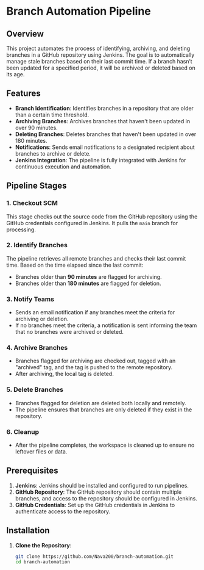# Branch Automation Pipeline

## Overview
This project automates the process of identifying, archiving, and deleting branches in a GitHub repository using Jenkins. The goal is to automatically manage stale branches based on their last commit time. If a branch hasn’t been updated for a specified period, it will be archived or deleted based on its age.

## Features
- **Branch Identification**: Identifies branches in a repository that are older than a certain time threshold.
- **Archiving Branches**: Archives branches that haven't been updated in over 90 minutes.
- **Deleting Branches**: Deletes branches that haven't been updated in over 180 minutes.
- **Notifications**: Sends email notifications to a designated recipient about branches to archive or delete.
- **Jenkins Integration**: The pipeline is fully integrated with Jenkins for continuous execution and automation.

## Pipeline Stages

### 1. **Checkout SCM**
   This stage checks out the source code from the GitHub repository using the GitHub credentials configured in Jenkins. It pulls the `main` branch for processing.

### 2. **Identify Branches**
   The pipeline retrieves all remote branches and checks their last commit time. Based on the time elapsed since the last commit:
   - Branches older than **90 minutes** are flagged for archiving.
   - Branches older than **180 minutes** are flagged for deletion.

### 3. **Notify Teams**
   - Sends an email notification if any branches meet the criteria for archiving or deletion.
   - If no branches meet the criteria, a notification is sent informing the team that no branches were archived or deleted.

### 4. **Archive Branches**
   - Branches flagged for archiving are checked out, tagged with an "archived" tag, and the tag is pushed to the remote repository.
   - After archiving, the local tag is deleted.

### 5. **Delete Branches**
   - Branches flagged for deletion are deleted both locally and remotely.
   - The pipeline ensures that branches are only deleted if they exist in the repository.

### 6. **Cleanup**
   - After the pipeline completes, the workspace is cleaned up to ensure no leftover files or data.

## Prerequisites
1. **Jenkins**: Jenkins should be installed and configured to run pipelines.
2. **GitHub Repository**: The GitHub repository should contain multiple branches, and access to the repository should be configured in Jenkins.
3. **GitHub Credentials**: Set up the GitHub credentials in Jenkins to authenticate access to the repository.

## Installation

1. **Clone the Repository**:
   ```bash
   git clone https://github.com/Nava200/branch-automation.git
   cd branch-automation
